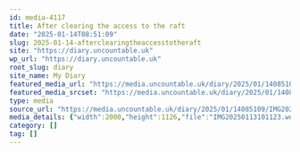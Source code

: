 ```yaml
---
id: media-4117
title: After clearing the access to the raft
date: "2025-01-14T08:51:09"
slug: 2025-01-14-afterclearingtheaccesstotheraft
site: "https://diary.uncountable.uk"
wp_url: "https://diary.uncountable.uk"
root_slug: diary
site_name: My Diary
featured_media_url: "https://media.uncountable.uk/diary/2025/01/14085109/IMG20250113101123.webp"
featured_media_srcset: "https://media.uncountable.uk/diary/2025/01/14085109/IMG20250113101123-300x169.webp 300w, https://media.uncountable.uk/diary/2025/01/14085109/IMG20250113101123-1024x577.webp 1024w, https://media.uncountable.uk/diary/2025/01/14085109/IMG20250113101123-150x150.webp 150w, https://media.uncountable.uk/diary/2025/01/14085109/IMG20250113101123-640x360.webp 640w, https://media.uncountable.uk/diary/2025/01/14085109/IMG20250113101123.webp 2000w"
type: media
source_url: "https://media.uncountable.uk/diary/2025/01/14085109/IMG20250113101123.webp"
media_details: {"width":2000,"height":1126,"file":"IMG20250113101123.webp","filesize":196746,"sizes":{"medium":{"file":"IMG20250113101123-300x169.webp","width":300,"height":169,"filesize":14692,"mime_type":"image/webp","source_url":"https://media.uncountable.uk/diary/2025/01/14085109/IMG20250113101123-300x169.webp"},"large":{"file":"IMG20250113101123-1024x577.webp","width":1024,"height":577,"filesize":153954,"mime_type":"image/webp","source_url":"https://media.uncountable.uk/diary/2025/01/14085109/IMG20250113101123-1024x577.webp"},"thumbnail":{"file":"IMG20250113101123-150x150.webp","width":150,"height":150,"filesize":6682,"mime_type":"image/webp","source_url":"https://media.uncountable.uk/diary/2025/01/14085109/IMG20250113101123-150x150.webp"},"mobwidth":{"file":"IMG20250113101123-640x360.webp","width":640,"height":360,"filesize":62274,"mime_type":"image/webp","source_url":"https://media.uncountable.uk/diary/2025/01/14085109/IMG20250113101123-640x360.webp"},"full":{"file":"IMG20250113101123.webp","width":2000,"height":1126,"mime_type":"image/webp","source_url":"https://media.uncountable.uk/diary/2025/01/14085109/IMG20250113101123.webp"}},"image_meta":{"aperture":"0","credit":"","camera":"","caption":"","created_timestamp":"0","copyright":"","focal_length":"0","iso":"0","shutter_speed":"0","title":"","orientation":"0","keywords":[]}}
category: []
tag: []
---
```



